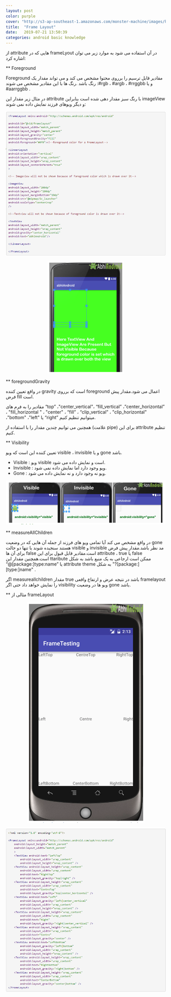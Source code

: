 ```yaml
---
layout: post
color: purple
cover: "http://s3-ap-southeast-1.amazonaws.com/monster-machine/images/horssghonr-1436272011-Midas.jpg"
title:  "Frame Layout"
date:   2019-07-21 13:50:39
categories: android basic knowledge
---
```

از attribute هایی که در frameLyout در آن استفاده می شود به موارد زیر می توان اشاره کرد:

** 	Foreground

Foreground مقادیر قابل ترسیم را برروی محتوا مشخص می کند و می تواند مقدار یک رنگ باشد .رنگ ها با این مقادیر مشخص می شوند :#rgb ، #argb ، #rrggbb و یا #aarrggbb .

در مثال زیر مقدار این attribute با رنگ سبز مقدار دهی شده است بنابراین imageView و دیگر ویوهای فرزند نمایش داده نمی شوند:
	
<div align="center">
 <p><img src="../assets/images/frame1.png" alt="frame xml layout screenshot" /></p>
</div>
	
<div align="center">
 <p><img src="../assets/images/frame2.png" alt="frame view layout screenshot" /></p>
</div>

** 	foregroundGravity

در واقع تعیین کننده gravity است که برروی foreground اعمال می شود.مقدار پیش فرض fill است.

مقادیر را به فرم های “top” ،"center_vertical"، “fill_vertical” ،”center_horizontal” ، "fill_horizontal " ، "center" ، “fill” ، “clip_vertical” ، "clip_horizontal" ،"bottom" ،"left" یا “right” میتوانیم تنظیم کنیم.

همچنین می توانیم چندین مقدار را با استفاده از (علامت pipe) برای این attribute تنظیم کنیم.

** 	Visibility

تعیین کننده این است که ویو visible ، invisible و یا gone باشد.
-	Visible : ویو visible است و نمایش داده می شود.
-	Invisible : ویو وجود دارد اما نمایش داده نمی شود.
-	Gone : ویو نه وجود دارد و نه نمایش داده می شود.

<div align="center">
 <p><img src="../assets/images/frame3.png" alt="frame layout visibility screenshot" /></p>
</div>


** 	measureAllChildren 

در واقع مشخص می کند آیا تمامی ویو های فرزند از جمله آن هایی که در وضعیت gone هستند سنجیده شوند یا تنها دو حالت visible و invisible مد نظر باشد.مقدار پیش فرض برای آن ها false است.مقادیر قابل قبول برای این attribute ، true  یا false است.همچنین مقدار این ttaribute ممکن است ارجاعی به یک منبع باشد به شکل “@[package:]type:name” یا attribute theme به شکل "?[package:][type:]name" .

اگر measureallchildren مقدار true باشد در نتیجه عرض و ارتفاع واقعی framelayout را نمایش خواهد داد حتی اگر visibility ویو ها در وضعیت gone باشد.

** 	مثالی از frameLayout


<div align="center">
 <p><img src="../assets/images/frame4.png" alt="frame layout sample screenshot" /></p>
</div>

<div align="center">
 <p><img src="../assets/images/frame5.png" alt="frame layout screenshot" /></p>
</div>


